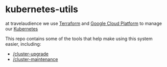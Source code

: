 # kubernetes-utils

at travelaudience we use [Terraform](https://www.terraform.io/) and [Google Cloud Platform](https://cloud.google.com) to manage our [Kubernetes](https://kubernetes.io/)

This repo contains some of the tools that help make using this system easier, including:

* [/cluster-upgrade](/cluster-upgrade)
* [/cluster-maintenance](/cluster-maintenance)
